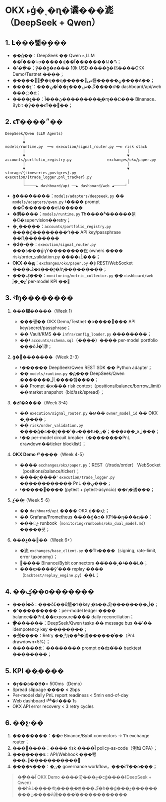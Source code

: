 # OKX ˫ģ�ͺ�ɳ�谲���滮（DeepSeek + Qwen）

## 1. Ŀ���뼯�ܸ���
- ��ģ��：DeepSeek �� Qwen ƽ̨ LLM ��Ϊ���Կͻ�����վ��Ϊͬ�������Ĳ�Դ；
- �ʽ��ֲ�：ÿ��ģ�ͷ��� 10k USD ����ģ�档����OKX Demo/Testnet ����；
- �����：֧�ָ�ɳ��ɳ���ּ��򺣻ص㡢�����ߡ����ڼ��；
- ����չʾ：���ݳ�ڼ��ɽ���ڱ�ش����Ժ� dashboard/api/web ���߲�ά；
- ����չ��：Ϊ���ڻ����������̳ɱ��Ը��� Binanace、Bybit �ȳ���ϵͳ��׼��；

## 2. ϵͳ����״��
```
DeepSeek/Qwen (LLM Agents)
        │
        ▼
models/runtime.py  ──► execution/signal_router.py ──► risk stack
        │                                              │
        ▼                                              ▼
accounts/portfolio_registry.py                exchanges/okx/paper.py
        │                                              │
        ▼                                              ▼
storage/{timeseries,postgres}.py             execution/{trade_logger,pnl_tracker}.py
        │                                              │
        └─────► dashboard/api ──► dashboard/web ◄─────┘
```
- **ģ��������**：`models/adapters/deepseek.py` �� `models/adapters/qwen.py` ʵ���� prompt ��Ӧ�������еĲ�����
- **�첽����**：`models/runtime.py` ͳһ����ʱ������첽ִ�С�supervision��retry；
- **�˻�����**：`accounts/portfolio_registry.py` ����ģ��������Դ�� API key/passphrase ��Ԥ��������
- **�ź�·��**：`execution/signal_router.py` ���з���ģɳƳ��������仡 owners ���� risk/order_validation.py ����ϵĹ���；
- **OKX ��ԭ**：`exchanges/okx/paper.py` �ṩ REST/WebSocket ����ݣ�ƽ���ɽ�/ɳ���������；
- **���ؼ���**：`monitoring/metric_collector.py` �� `dashboard/web` ǰ�˷�չʾ per-model KPI ��᣻

## 3. ʵʩ��������
1. **���嵥�����**（Week 1）
   - ���깽�� OKX Demo/Testnet �ͻ����󣬴��� API key/secret/passphrase；
   - �� Vault/KMS �� `infra/config_loader.py` ��������；
   - ��ʵ `accounts/schema.sql`（����）���� per-model portfolio ���õĴ�ݴ洢；

2. **ģ�͹�������**（Week 2-3）
   - ʵ������ DeepSeek/Qwen REST SDK �� Python adapter；
   - �� `models/runtime.py` �д��� DeepSeek/Qwen ִ�������ڵĹ����첽����；
   - �� Prompt �ж��� risk context（positions/balance/borrow_limit）��market snapshot（bid/ask/spread）；

3. **�źſ�ܺͷ���**（Week 3-4）
   - �� `execution/signal_router.py` �м�� `owner_model_id` �� OKX �˻����；
   - �� `risk/order_validation.py` ����ģ�ͼ��ɽ���ʽ�ޡ���Խ�ؽ�ֹ；���ø��˽ӿڸ���； 
   - ʵ�� per-model circuit breaker（������ֵ��PnL drawdown��ticker blocklist）；

4. **OKX Demo ʵʱ����**（Week 4-5）
   - ���� `exchanges/okx/paper.py`：REST（/trade/order） WebSocket（positions/balance/ticker）；
   - ����ɽ����־ `execution/trade_logger.py` ������������ PnL ��ڼ���；
   - ʵ�����԰���� (pytest + pytest-asyncio) ��ɳ�谲���；

5. **չʾ��֪ͨ**（Week 5-6）
   - �� `dashboard/api` ���� OKX ģ��ҳĿ；
   - �� Grafana/Prometheus ����ģ�ͻ� KPI��ɳ���ռ��；
   - ���ݲ्ְ runbook（`monitoring/runbooks/okx_dual_model.md`）�����쳣；

6. **���չ��׼��**（Week 6+）
   - �滮 `exchanges/base_client.py` ��ͳһ����（signing, rate-limit, error taxonomy）；
   - ׼���� Binance/Bybit connectors ��ͬ���˻�ʵ���Լ�；
   - ���ȹ����ӳٴ��� replay ����（`backtest/replay_engine.py`）��Լ；

## 4. ��ؼ��о�������
- **���İ�ȫ**：���õĽ��ű鱣�ߣ�key ֻ�ڲ��߿ɼ��������ڵ�；
- **�ʽ���������**：per-model ledger ���� balance��PnL��exposure���� daily reconciliation； 
- **�ֲ������**：DeepSeek/Qwen tasks �� message bus ��ʹ�� idempotency key ��������；
- **�쳣����**：Retry ��˳ʱд��ʱ�谲������ͣ��（PnL drawdown>5%）；
- **������ά**：���ֶ����� prompt σ�ʣ�ͬ�� backtest ��������；

## 5. KPI ��֤����
- �ɽ�ִ�в��ȣ�< 500ms（Demo）
- Spread slippage ��ֹ�� ≤ 2bps
- Per-model daily PnL report readiness < 5min end-of-day
- Web dashboard ʵʱʱ�۶��� 1s
- OKX API error recovery < 3 retry cycles

## 6. ��չ·��
1. **��������**：��е Binance/Bybit connectors -> ͳһ exchange router；
2. **���޸����**：���� risk ����Ϊ policy-as-code（例如 OPA）；
3. **�������ƽ**：API/Webhook ���뽻���ߺ͸�����������；
4. **����ҹ���**：�ؽ� governance workflow，���ֿϵͳ��ο���；

> ��ָ��Ϊ OKX Demo ����汾���ݲ�сģ����(DeepSeek + Qwen) ��һλĿ����ʵʩ����ָ�ꡣ���ڲ�һ��ģ���չ���������ڽ����й淶����ͨ������������
